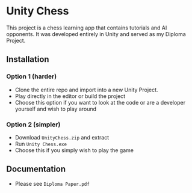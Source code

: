 # Unity Chess

This project is a chess learning app that contains tutorials and AI opponents. It was developed entirely in Unity and served as my Diploma Project.

## Installation

### Option 1 (harder)
- Clone the entire repo and import into a new Unity Project.
- Play directly in the editor or build the project
- Choose this option if you want to look at the code or are a developer yourself and wish to play around

### Option 2 (simpler)
- Download `UnityChess.zip` and extract
- Run `Unity Chess.exe`
- Choose this if you simply wish to play the game

## Documentation
- Please see `Diploma Paper.pdf`
  
